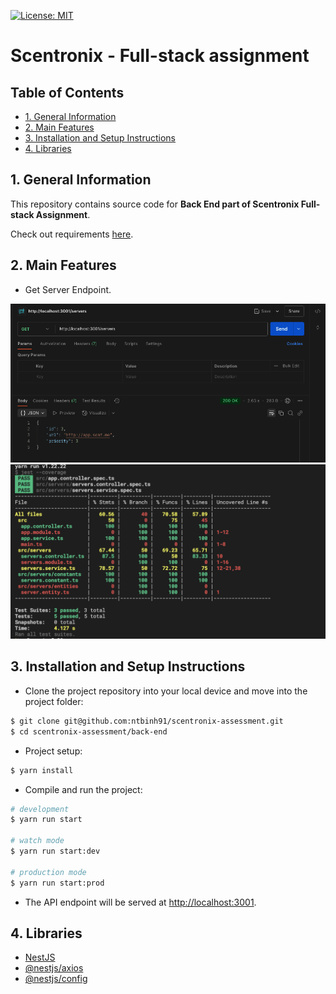 [![License: MIT](https://img.shields.io/badge/License-MIT-green.svg)](https://opensource.org/licenses/MIT)

# Scentronix - Full-stack assignment

## Table of Contents

- [1. General Information](#1-general-information)
- [2. Main Features](#2-main-features)
- [3. Installation and Setup Instructions](#3-installation-and-setup-instructions)
- [4. Libraries](#4-libraries)

## 1. General Information

This repository contains source code for **Back End part of Scentronix Full-stack Assignment**.

Check out requirements [here](https://gitlab.com/scentronix/assessments/web-interviews/-/tree/master/fullstack?ref_type=heads#front-end-part).

## 2. Main Features

- Get Server Endpoint.

![API request](./screenshots/api-request.png)
![Test result](./screenshots/test-result.png)

## 3. Installation and Setup Instructions

- Clone the project repository into your local device and move into the project folder:

```bash
$ git clone git@github.com:ntbinh91/scentronix-assessment.git
$ cd scentronix-assessment/back-end
```

- Project setup:

```bash
$ yarn install
```

- Compile and run the project:

```bash
# development
$ yarn run start

# watch mode
$ yarn run start:dev

# production mode
$ yarn run start:prod
```

- The API endpoint will be served at [http://localhost:3001](http://localhost:3000).

## 4. Libraries

- [NestJS](https://nestjs.com/)
- [@nestjs/axios](https://www.npmjs.com/package/@nestjs/axios)
- [@nestjs/config](https://www.npmjs.com/package/@nestjs/config)
